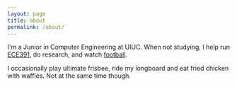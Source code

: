 ```yaml
---
layout: page
title: about
permalink: /about/
---
```


I'm a Junior in Computer Engineering at UIUC. When not studying, I help run [ECE391](https://courses.grainger.illinois.edu/ECE391/sp2024/overview.html), do research, and watch [football](https://www.youtube.com/watch?v=WkXZRHG5RxQ). 

I occasionally play ultimate frisbee, ride my longboard and eat fried chicken with waffles. Not at the same time though.
